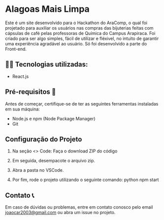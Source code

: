 # Alagoas Mais Limpa

Este é um site desenvolvido para o Hackathon do AraComp, o qual foi projetado para auxiliar os usuários nas compras das bijuterias feitas com cápsulas de café pelas professoras de Química do Campus Arapiraca. Foi criado para ser algo simples, fácil de utilizar e fléxivel, no intuito de garantir uma experiência agradável ao usuário. Só foi desenvolvido a parte do Front-end.

## 👨‍🔬 Tecnologias utilizadas:
- React.js

## Pré-requisitos 📎
Antes de começar, certifique-se de ter as seguintes ferramentas instaladas em sua máquina:

- Node.js e npm (Node Package Manager)
- Git
  
## Configuração do Projeto

1. Na seção <> Code:
   Faça o download ZIP do código

2. Em seguida, desempacote o arquivo zip.

3. Abra a pasta no VSCode.

4. Por fim, rode o projeto  utilizando o seguinte comando:
   python npm start


## Contato 📞

Em caso de dúvidas ou problemas, entre em contato conosco pelo email joaocar2003@gmail.com ou abra um issue no projeto.
